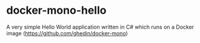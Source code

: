 docker-mono-hello
=================

A very simple Hello World application written in C# which runs on a Docker image (https://github.com/ghedin/docker-mono)
